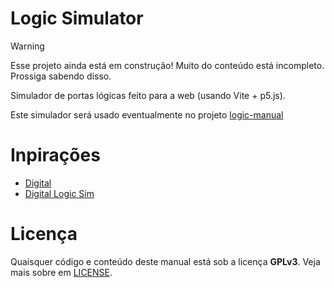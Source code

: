 
# Logic Simulator

> [!WARNING]  
> Esse projeto ainda está em construção!
> Muito do conteúdo está incompleto. Prossiga sabendo disso.

Simulador de portas lógicas feito para a web (usando Vite + p5.js).

Este simulador será usado eventualmente no projeto [logic-manual](https://github.com/UmBarril/logic-manual)

# Inpirações

- [Digital](https://github.com/hneemann/Digital)
- [Digital Logic Sim](https://github.com/SebLague/Digital-Logic-Sim)

# Licença

Quaisquer código e conteúdo deste manual está sob a licença **GPLv3**. Veja mais sobre em [LICENSE](./LICENSE).

